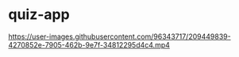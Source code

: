 # quiz-app


https://user-images.githubusercontent.com/96343717/209449839-4270852e-7905-462b-9e7f-34812295d4c4.mp4

